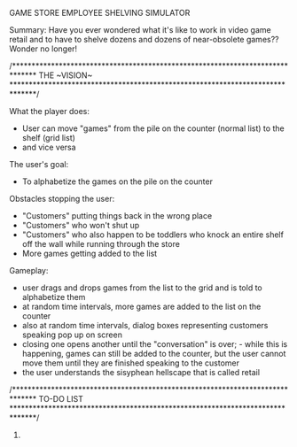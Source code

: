 GAME STORE EMPLOYEE SHELVING SIMULATOR

Summary:
Have you ever wondered what it's like to work in video game retail and to have to shelve dozens and dozens of near-obsolete games?? Wonder no longer!


/******************************************************************************
                                THE ~VISION~
******************************************************************************/

What the player does:
- User can move "games" from the pile on the counter (normal list) to the shelf (grid list)
- and vice versa

The user's goal:
- To alphabetize the games on the pile on the counter

Obstacles stopping the user:
- "Customers" putting things back in the wrong place
- "Customers" who won't shut up
- "Customers" who also happen to be toddlers who knock an entire shelf off the wall while running through the store
- More games getting added to the list

Gameplay:
- user drags and drops games from the list to the grid and is told to alphabetize them
- at random time intervals, more games are added to the list on the counter
- also at random time intervals, dialog boxes representing customers speaking pop up on screen
- closing one opens another until the "conversation" is over;
      - while this is happening, games can still be added to the counter, but the user cannot move them until they are finished speaking to the customer
- the user understands the sisyphean hellscape that is called retail

/******************************************************************************
                                TO-DO LIST
******************************************************************************/

1) 
